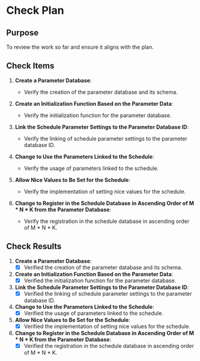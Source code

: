 # Check Plan

## Purpose
To review the work so far and ensure it aligns with the plan.

## Check Items

1. **Create a Parameter Database**:
   - Verify the creation of the parameter database and its schema.

2. **Create an Initialization Function Based on the Parameter Data**:
   - Verify the initialization function for the parameter database.

3. **Link the Schedule Parameter Settings to the Parameter Database ID**:
   - Verify the linking of schedule parameter settings to the parameter database ID.

4. **Change to Use the Parameters Linked to the Schedule**:
   - Verify the usage of parameters linked to the schedule.

5. **Allow Nice Values to Be Set for the Schedule**:
   - Verify the implementation of setting nice values for the schedule.

6. **Change to Register in the Schedule Database in Ascending Order of M * N * K from the Parameter Database**:
   - Verify the registration in the schedule database in ascending order of M * N * K.

## Check Results

1. **Create a Parameter Database**:
   - [x] Verified the creation of the parameter database and its schema.

2. **Create an Initialization Function Based on the Parameter Data**:
   - [x] Verified the initialization function for the parameter database.

3. **Link the Schedule Parameter Settings to the Parameter Database ID**:
   - [x] Verified the linking of schedule parameter settings to the parameter database ID.

4. **Change to Use the Parameters Linked to the Schedule**:
   - [x] Verified the usage of parameters linked to the schedule.

5. **Allow Nice Values to Be Set for the Schedule**:
   - [x] Verified the implementation of setting nice values for the schedule.

6. **Change to Register in the Schedule Database in Ascending Order of M * N * K from the Parameter Database**:
   - [x] Verified the registration in the schedule database in ascending order of M * N * K.
